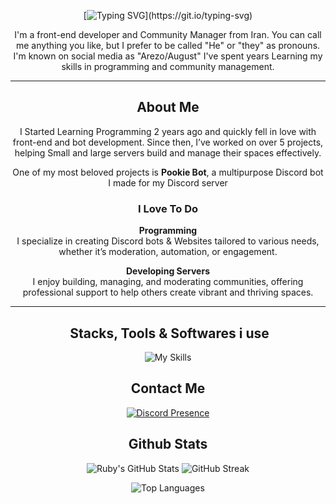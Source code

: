 <div align="center">

[![Typing SVG](https://readme-typing-svg.demolab.com?font=Fira+Code+Bold&weight=100&size=21&pause=1000&color=FFFFFF&center=true&vCenter=true&repeat=false&width=435&lines=Hey+There%2C+I'm+Ruby!)](https://git.io/typing-svg)

I'm a front-end developer and Community Manager from Iran. You can call me anything you like, but I prefer to be called "He" or "they" as pronouns. I'm known on social media as "Arezo/August" I've spent years Learning my skills in programming and community management.  

---

## **About Me**  

I Started Learning Programming 2 years ago and quickly fell in love with front-end and bot development. Since then, I’ve worked on over 5 projects, helping Small and large servers build and manage their spaces effectively.  

One of my most beloved projects is **Pookie Bot**, a multipurpose Discord bot I made for my Discord server

### **I Love To Do**  

  **Programming**  
  I specialize in creating Discord bots & Websites tailored to various needs, whether it’s moderation, automation, or engagement.  

**Developing Servers**  
  I enjoy building, managing, and moderating communities, offering professional support to help others create vibrant and thriving spaces.  

---

## ️ **Stacks, Tools & Softwares i use**  
![My Skills](https://skillicons.dev/icons?i=py,tailwind,react,ts,js,nextjs,bootstrap,html,css,pr,figma,vercel,cloudflare,vscode,robloxstudio&theme=dark)

##  **Contact Me** 
[![Discord Presence](https://lanyard.cnrad.dev/api/443136409835012116?theme=transparnet&showDisplayName=true)](https://discord.com/users/1241143790895366154)


## **Github Stats**  

![Ruby's GitHub Stats](https://github-stats-tq8s-mvproj.vercel.app/api?username=ArezoPookie&show_icons=true&theme=radical)  ![GitHub Streak](https://github-readme-streak-stats.herokuapp.com/?user=ArezoPookie&theme=radical)

![Top Languages](https://github-stats-tq8s-mvproj.vercel.app/api/top-langs/?username=ArezoPookie&layout=compact&theme=radical)
 
